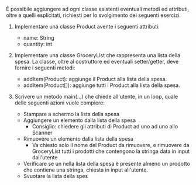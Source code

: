È possibile aggiungere ad ogni classe esistenti eventuali metodi ed attributi, oltre a quelli esplicitati, richiesti per lo svolgimento dei seguenti esercizi.

1. Implementare una classe Product avente i seguenti attributi:
    - name: String
    - quantity: int

2. Implementare una classe GroceryList che rappresenta una lista della spesa.  La classe, oltre al costruttore ed eventuali setter/getter, deve fornire i seguenti metodi:
   - addItem(Product): aggiunge il Product alla lista della spesa.
   - addItem(Product[]): aggiunge tutti i Product alla lista della spesa.

3. Scrivere un metodo main(...) che chiede all'utente, in un loop, quale delle seguenti azioni vuole compiere:
    - Stampare a schermo la lista della spesa
    - Aggiungere un elemento dalla lista della spesa
        - Consiglio: chiedere gli attributi di Product ad uno ad uno allo Scanner
    - Rimuovere un elemento dalla lista della spesa
        - Va chiesto solo il nome del Product da rimuovere, e rimuovere da GroceryList tutti i prodotti che contengono la stringa data in input dall'utente
   - Verificare se un nella lista della spesa è presente almeno un prodotto che contiene una stringa, chiesta in input all'utente.
   - Svuotare la lista della spes

